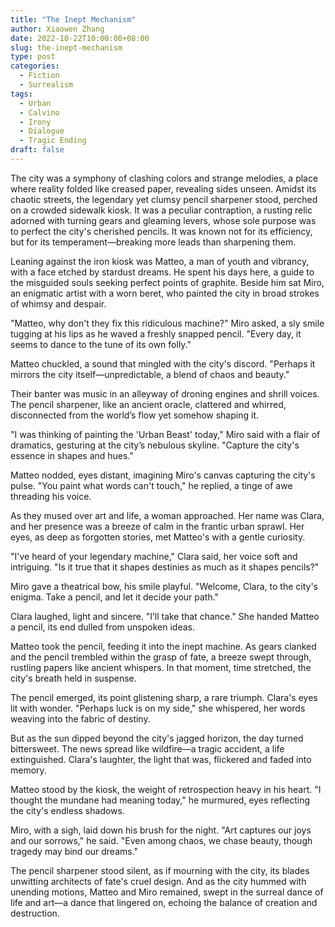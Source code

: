 ```yaml
---
title: "The Inept Mechanism"
author: Xiaowen Zhang
date: 2022-10-22T10:00:00+08:00
slug: the-inept-mechanism
type: post
categories:
  - Fiction
  - Surrealism
tags:
  - Urban
  - Calvino
  - Irony
  - Dialogue
  - Tragic Ending
draft: false
---
```


The city was a symphony of clashing colors and strange melodies, a place where reality folded like creased paper, revealing sides unseen. Amidst its chaotic streets, the legendary yet clumsy pencil sharpener stood, perched on a crowded sidewalk kiosk. It was a peculiar contraption, a rusting relic adorned with turning gears and gleaming levers, whose sole purpose was to perfect the city's cherished pencils. It was known not for its efficiency, but for its temperament—breaking more leads than sharpening them.

Leaning against the iron kiosk was Matteo, a man of youth and vibrancy, with a face etched by stardust dreams. He spent his days here, a guide to the misguided souls seeking perfect points of graphite. Beside him sat Miro, an enigmatic artist with a worn beret, who painted the city in broad strokes of whimsy and despair.

"Matteo, why don't they fix this ridiculous machine?" Miro asked, a sly smile tugging at his lips as he waved a freshly snapped pencil. "Every day, it seems to dance to the tune of its own folly."

Matteo chuckled, a sound that mingled with the city's discord. "Perhaps it mirrors the city itself—unpredictable, a blend of chaos and beauty."

Their banter was music in an alleyway of droning engines and shrill voices. The pencil sharpener, like an ancient oracle, clattered and whirred, disconnected from the world’s flow yet somehow shaping it.

"I was thinking of painting the 'Urban Beast' today," Miro said with a flair of dramatics, gesturing at the city’s nebulous skyline. "Capture the city's essence in shapes and hues."

Matteo nodded, eyes distant, imagining Miro's canvas capturing the city's pulse. "You paint what words can't touch," he replied, a tinge of awe threading his voice.

As they mused over art and life, a woman approached. Her name was Clara, and her presence was a breeze of calm in the frantic urban sprawl. Her eyes, as deep as forgotten stories, met Matteo's with a gentle curiosity.

"I've heard of your legendary machine," Clara said, her voice soft and intriguing. "Is it true that it shapes destinies as much as it shapes pencils?"

Miro gave a theatrical bow, his smile playful. "Welcome, Clara, to the city's enigma. Take a pencil, and let it decide your path."

Clara laughed, light and sincere. "I’ll take that chance." She handed Matteo a pencil, its end dulled from unspoken ideas.

Matteo took the pencil, feeding it into the inept machine. As gears clanked and the pencil trembled within the grasp of fate, a breeze swept through, rustling papers like ancient whispers. In that moment, time stretched, the city's breath held in suspense.

The pencil emerged, its point glistening sharp, a rare triumph. Clara's eyes lit with wonder. "Perhaps luck is on my side," she whispered, her words weaving into the fabric of destiny.

But as the sun dipped beyond the city's jagged horizon, the day turned bittersweet. The news spread like wildfire—a tragic accident, a life extinguished. Clara's laughter, the light that was, flickered and faded into memory.

Matteo stood by the kiosk, the weight of retrospection heavy in his heart. "I thought the mundane had meaning today," he murmured, eyes reflecting the city's endless shadows.

Miro, with a sigh, laid down his brush for the night. "Art captures our joys and our sorrows," he said. "Even among chaos, we chase beauty, though tragedy may bind our dreams."

The pencil sharpener stood silent, as if mourning with the city, its blades unwitting architects of fate's cruel design. And as the city hummed with unending motions, Matteo and Miro remained, swept in the surreal dance of life and art—a dance that lingered on, echoing the balance of creation and destruction.